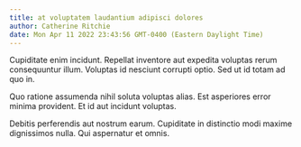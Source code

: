 ```yaml
---
title: at voluptatem laudantium adipisci dolores
author: Catherine Ritchie
date: Mon Apr 11 2022 23:43:56 GMT-0400 (Eastern Daylight Time)
---
```

Cupiditate enim incidunt. Repellat inventore aut expedita voluptas rerum consequuntur illum. Voluptas id nesciunt corrupti optio. Sed ut id totam ad quo in.

 Quo ratione assumenda nihil soluta voluptas alias. Est asperiores error minima provident. Et id aut incidunt voluptas.

 Debitis perferendis aut nostrum earum. Cupiditate in distinctio modi maxime dignissimos nulla. Qui aspernatur et omnis.